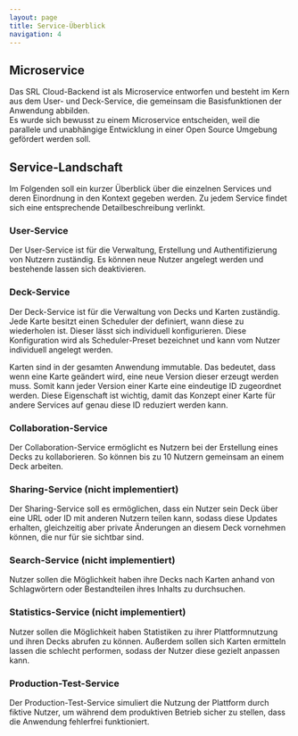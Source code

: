 ```yaml
---
layout: page
title: Service-Überblick
navigation: 4
---
```


## Microservice

Das SRL Cloud-Backend ist als Microservice entworfen und besteht im Kern aus dem User- und Deck-Service, die 
gemeinsam die Basisfunktionen der Anwendung abbilden.  
Es wurde sich bewusst zu einem Microservice entscheiden, weil die parallele und unabhängige Entwicklung in einer 
Open Source Umgebung gefördert werden soll.

## Service-Landschaft

Im Folgenden soll ein kurzer Überblick über die einzelnen Services und deren Einordnung in den Kontext gegeben werden. Zu jedem Service findet sich eine entsprechende Detailbeschreibung verlinkt.

### User-Service

Der User-Service ist für die Verwaltung, Erstellung und Authentifizierung von Nutzern zuständig. Es können neue Nutzer angelegt werden und bestehende lassen sich deaktivieren.

### Deck-Service

Der Deck-Service ist für die Verwaltung von Decks und Karten zuständig. Jede Karte besitzt einen Scheduler der definiert, wann diese zu wiederholen ist. Dieser lässt sich individuell konfigurieren. Diese Konfiguration wird als Scheduler-Preset bezeichnet und kann vom Nutzer individuell angelegt werden.

Karten sind in der gesamten Anwendung immutable. Das bedeutet, dass wenn eine Karte geändert wird, eine neue Version dieser erzeugt werden muss. Somit kann jeder Version einer Karte eine eindeutige ID zugeordnet werden. Diese Eigenschaft ist wichtig, damit das Konzept einer Karte für andere Services auf genau diese ID reduziert werden kann.

### Collaboration-Service

Der Collaboration-Service ermöglicht es Nutzern bei der Erstellung eines Decks zu kollaborieren. So können bis zu 10 Nutzern gemeinsam an einem Deck arbeiten.

### Sharing-Service (nicht implementiert)

Der Sharing-Service soll es ermöglichen, dass ein Nutzer sein Deck über eine URL oder ID mit anderen Nutzern teilen kann, sodass diese Updates erhalten, gleichzeitig aber private Änderungen an diesem Deck vornehmen können, die nur für sie sichtbar sind.

### Search-Service (nicht implementiert)

Nutzer sollen die Möglichkeit haben ihre Decks nach Karten anhand von Schlagwörtern oder Bestandteilen ihres Inhalts zu durchsuchen.

### Statistics-Service (nicht implementiert)

Nutzer sollen die Möglichkeit haben Statistiken zu ihrer Plattformnutzung und ihren Decks abrufen zu können. Außerdem sollen sich Karten ermitteln lassen die schlecht performen, sodass der Nutzer diese gezielt anpassen kann.

### Production-Test-Service

Der Production-Test-Service simuliert die Nutzung der Plattform durch fiktive Nutzer, um während dem produktiven Betrieb sicher zu stellen, dass die Anwendung fehlerfrei funktioniert.